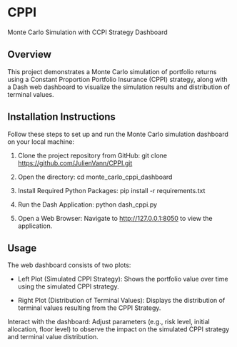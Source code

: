 # CPPI
Monte Carlo Simulation with CCPI Strategy Dashboard

## Overview
This project demonstrates a Monte Carlo simulation of portfolio returns using a Constant Proportion Portfolio Insurance (CPPI) strategy, along with a Dash web dashboard to visualize the simulation results and distribution of terminal values.

## Installation Instructions
Follow these steps to set up and run the Monte Carlo simulation dashboard on your local machine:

1. Clone the project repository from GitHub:
git clone <https://github.com/JulienVann/CPPI.git>

2. Open the directory:
cd monte_carlo_cppi_dashboard

3. Install Required Python Packages:
pip install -r requirements.txt

4. Run the Dash Application:
python dash_cppi.py

5. Open a Web Browser:
Navigate to http://127.0.0.1:8050 to view the application.

## Usage
The web dashboard consists of two plots:

- Left Plot (Simulated CPPI Strategy):
Shows the portfolio value over time using the simulated CPPI strategy.

- Right Plot (Distribution of Terminal Values):
Displays the distribution of terminal values resulting from the CPPI Strategy.

Interact with the dashboard:
Adjust parameters (e.g., risk level, initial allocation, floor level) to observe the impact on the simulated CPPI strategy and terminal value distribution.

